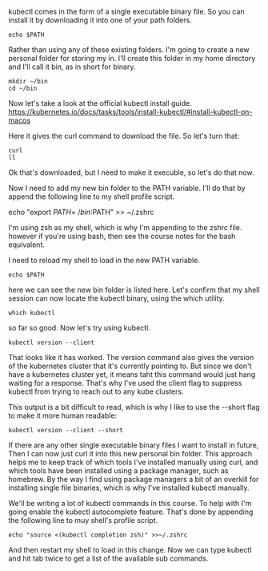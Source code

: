 kubectl comes in the form of a single executable binary file. So you can install it by downloading it into one of your path folders. 

```
echo $PATH
```

Rather than using any of these existing folders. I'm going to create a new personal folder for storing my in. I'll create this folder in my home directory and I'll call it bin, as in short for binary.  

```
mkdir ~/bin
cd ~/bin
```


Now let's take a look at the official kubectl install guide.  
https://kubernetes.io/docs/tasks/tools/install-kubectl/#install-kubectl-on-macos


Here it gives the curl command to download the file. So let's turn that:

```
curl 
ll
```

Ok that's downloaded, but I need to make it execuble, so let's do that now. 


Now I need to add my new bin folder to the PATH variable. I'll do that by append the following line to my shell profile script. 

echo "export $PATH=~/bin:$PATH" >> ~/.zshrc


I'm using zsh as my shell, which is why I'm appending to the zshrc file. however if you're using bash, then see the course notes for the bash equivalent.

I need to reload my shell to load in the new PATH variable. 

```
echo $PATH 
```

here we can see the new bin folder is listed here. Let's confirm that my shell session can now locate the kubectl binary, using the which utility. 

```
which kubectl 
```

so far so good. Now let's try using kubectl. 

```
kubectl version --client 
```

That looks like it has worked. The version command also gives the version of the kubernetes cluster that it's currently pointing to. But since we don't have a kubernetes cluster yet, it means taht this command would just hang waiting for a response.  That's why I've used the client flag to suppress kubectl from trying to reach out to any kube clusters.


This output is a bit difficult to read, which is why I like to use the  --short flag to make it more human readable:


```
kubectl version --client --short
```

If there are any other single executable binary files I want to install in future, Then I can now just curl it into this new personal bin folder. This approach helps me to keep track of which tools I've installed manually using curl, and which tools have been installed using a package manager, such as homebrew. By the way I find using package managers a bit of an overkill for installing single file binaries, which is why I've installed kubectl manually.  



We'll be writing a lot of kubectl commands in this course. To help with I'm going enable the kubectl autocomplete feature. That's done by appending the following line to muy shell's profile script. 

```
echo "source <(kubectl completion zsh)" >>~/.zshrc
```

And then restart my shell to load in this change. Now we can type kubectl and hit tab twice to get a list of the available sub commands. 